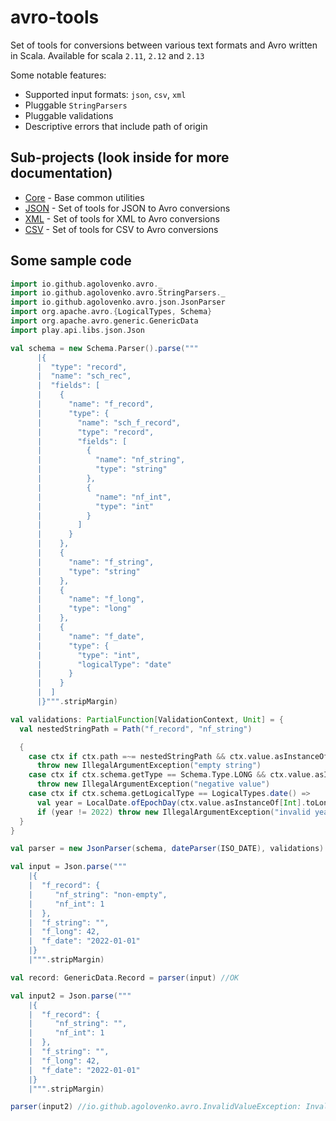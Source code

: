 # avro-tools

Set of tools for conversions between various text formats and Avro written in Scala. Available for scala `2.11`, `2.12`
and `2.13`

Some notable features:

* Supported input formats: `json`, `csv`, `xml`
* Pluggable `StringParsers`
* Pluggable validations
* Descriptive errors that include path of origin

## Sub-projects (look inside for more documentation)

* [Core](core/README.md) - Base common utilities
* [JSON](json/README.md) - Set of tools for JSON to Avro conversions
* [XML](xml/README.md)   - Set of tools for XML to Avro conversions
* [CSV](csv/README.md)   - Set of tools for CSV to Avro conversions

## Some sample code

```scala
import io.github.agolovenko.avro._
import io.github.agolovenko.avro.StringParsers._
import io.github.agolovenko.avro.json.JsonParser
import org.apache.avro.{LogicalTypes, Schema}
import org.apache.avro.generic.GenericData
import play.api.libs.json.Json

val schema = new Schema.Parser().parse("""
      |{
      |  "type": "record",
      |  "name": "sch_rec",
      |  "fields": [
      |    {
      |      "name": "f_record",
      |      "type": {
      |        "name": "sch_f_record",
      |        "type": "record",
      |        "fields": [
      |          {
      |            "name": "nf_string",
      |            "type": "string"
      |          },
      |          {
      |            "name": "nf_int",
      |            "type": "int"
      |          }
      |        ]
      |      }
      |    },
      |    {
      |      "name": "f_string",
      |      "type": "string"
      |    },
      |    {
      |      "name": "f_long",
      |      "type": "long"
      |    },
      |    {
      |      "name": "f_date",
      |      "type": {
      |        "type": "int",
      |        "logicalType": "date"
      |      }
      |    }
      |  ]
      |}""".stripMargin)

val validations: PartialFunction[ValidationContext, Unit] = {
  val nestedStringPath = Path("f_record", "nf_string")

  {
    case ctx if ctx.path =~= nestedStringPath && ctx.value.asInstanceOf[String].isEmpty =>
      throw new IllegalArgumentException("empty string")
    case ctx if ctx.schema.getType == Schema.Type.LONG && ctx.value.asInstanceOf[Long] < 0L =>
      throw new IllegalArgumentException("negative value")
    case ctx if ctx.schema.getLogicalType == LogicalTypes.date() =>
      val year = LocalDate.ofEpochDay(ctx.value.asInstanceOf[Int].toLong).getYear
      if (year != 2022) throw new IllegalArgumentException("invalid year")
  }
}

val parser = new JsonParser(schema, dateParser(ISO_DATE), validations)

val input = Json.parse("""
    |{ 
    |  "f_record": {
    |     "nf_string": "non-empty",
    |     "nf_int": 1
    |  },
    |  "f_string": "",
    |  "f_long": 42,
    |  "f_date": "2022-01-01"
    |}
    |""".stripMargin)

val record: GenericData.Record = parser(input) //OK

val input2 = Json.parse("""
    |{ 
    |  "f_record": {
    |     "nf_string": "",
    |     "nf_int": 1
    |  },
    |  "f_string": "",
    |  "f_long": 42,
    |  "f_date": "2022-01-01"
    |}
    |""".stripMargin)

parser(input2) //io.github.agolovenko.avro.InvalidValueException: Invalid value '': empty string @ /f_record/nf_string
```